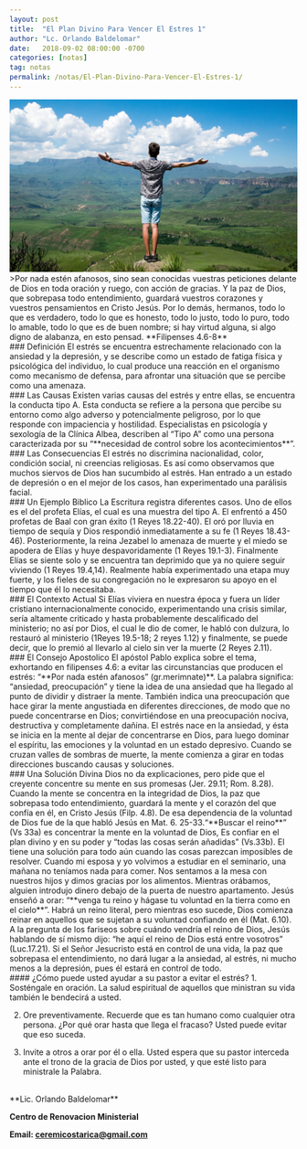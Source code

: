 ```yaml
---
layout: post
title:  "El Plan Divino Para Vencer El Estres 1"
author: "Lc. Orlando Baldelomar"
date:   2018-09-02 08:00:00 -0700
categories: [notas]
tag: notas
permalink: /notas/El-Plan-Divino-Para-Vencer-El-Estres-1/
---
```

<img src="/assets/img/stress.jpeg" class="img-fluid" alt="Responsive image">

<br>
>Por nada estén afanosos, sino sean conocidas vuestras peticiones delante de Dios en toda oración y ruego, con acción  de gracias.  Y la paz de Dios, que sobrepasa todo entendimiento, guardará  vuestros corazones y vuestros pensamientos en Cristo Jesús.   Por lo demás, hermanos, todo lo que es verdadero, todo lo que es honesto, todo lo justo, todo lo puro, todo lo amable, todo lo que es de buen nombre; si hay virtud alguna, si algo digno de alabanza, en esto pensad.
**Filipenses 4.6-8**

<br>
### Definición
El estrés se encuentra estrechamente relacionado con la ansiedad y la depresión, y se describe como un estado de fatiga física y psicológica  del individuo, lo cual produce una reacción en el organismo como mecanismo de defensa, para afrontar una situación que se percibe como una amenaza.

<br>
### Las Causas
Existen varias causas del estrés y entre ellas, se encuentra la conducta tipo A.  Esta conducta se refiere a la persona que percibe su entorno como algo adverso y potencialmente peligroso, por lo que responde con impaciencia y hostilidad.  Especialistas en psicología y sexología de la Clínica Albea, describen al “Tipo A” como una persona caracterizada por su “**necesidad de control sobre los acontecimientos**”.

<br>
### Las Consecuencias
El estrés no discrimina nacionalidad, color, condición social, ni creencias religiosas.  Es así  como observamos que muchos siervos de Dios han sucumbido al estrés.  Han entrado a un estado de depresión o en el mejor de los casos, han experimentado una parálisis facial.

<br>
### Un Ejemplo Biblico
La Escritura registra diferentes casos. Uno de ellos es el del profeta Elías, el cual es una muestra del tipo A. El enfrentó a 450 profetas de Baal con gran éxito (1 Reyes 18.22-40). El oró por lluvia en tiempo de sequía y Dios respondió inmediatamente a su fe (1 Reyes 18.43-46). Posteriormente, la reina Jezabel lo amenaza de muerte y el miedo se apodera de Elías y huye despavoridamente (1 Reyes 19.1-3). Finalmente Elías se siente solo y se encuentra tan deprimido que ya no quiere seguir viviendo (1 Reyes 19.4,14). Realmente había experimentado una etapa muy fuerte, y los fieles de su congregación no le expresaron su apoyo en el tiempo que él lo necesitaba.

<br>
### El Contexto Actual
Si Elías viviera en nuestra época y fuera un líder cristiano internacionalmente conocido, experimentando una crisis similar, sería altamente criticado y hasta probablemente descalificado del ministerio; no así por Dios, el cual le dio de comer, le habló con dulzura, lo restauró al ministerio (1Reyes 19.5-18; 2 reyes 1.12) y finalmente, se puede decir, que lo premió al llevarlo al cielo sin ver la muerte (2 Reyes 2.11).

<br>
### El Consejo Apostolico
El apóstol Pablo explica sobre el tema, exhortando en filipenses  4.6: a evitar las circunstancias que producen el estrés: “**Por nada estén afanosos” (gr.merimnate)**.  La palabra significa: “ansiedad, preocupación” y tiene la idea  de una ansiedad que ha llegado al punto de  dividir y distraer la mente.  También indica una preocupación que hace girar la mente  angustiada en diferentes  direcciones, de modo que no puede concentrarse en Dios; convirtiéndose en una preocupación nociva, destructiva y completamente dañina. 
El  estrés nace en la ansiedad, y ésta se inicia en la mente al dejar de concentrarse en Dios, para luego dominar el espíritu, las emociones y la voluntad en un estado depresivo. Cuando se cruzan valles de sombras de muerte, la mente comienza a girar en todas direcciones buscando causas y soluciones.

<br>
### Una Solución Divina
Dios no da explicaciones, pero pide que el creyente concentre su mente en sus promesas (Jer. 29.11; Rom. 8.28). Cuando la mente se concentra en la integridad de Dios, la paz que sobrepasa todo entendimiento, guardará la mente y el corazón del que confía en él, en Cristo Jesús (Filp. 4.8). De esa dependencia de la voluntad de Dios fue de la que habló Jesús en Mat. 6. 25-33.“**Buscar el reino**” (Vs 33a) es concentrar la mente en la voluntad de Dios, Es confiar en el plan divino y en su poder y “todas las cosas serán añadidas” (Vs.33b). El tiene una solución para todo aún cuando las cosas parezcan imposibles de resolver. Cuando mi esposa y yo volvimos a estudiar en el seminario, una mañana no teníamos nada para comer. Nos sentamos a la mesa con nuestros hijos y dimos gracias por los alimentos. Mientras orábamos, alguien introdujo dinero debajo de la puerta de nuestro apartamento. Jesús enseñó a orar: “**venga tu reino y hágase tu voluntad en la tierra como en el cielo**”. Habrá un reino literal, pero mientras eso sucede, Dios comienza reinar en aquellos que se sujetan a su voluntad confiando en él (Mat. 6.10). A la pregunta de los fariseos sobre cuándo vendría el reino de Dios, Jesús hablando de sí mismo dijo: “he aquí el reino de Dios está entre vosotros” (Luc.17.21). Si el Señor Jesucristo está en control de una vida, la paz que sobrepasa el entendimiento, no dará lugar a la ansiedad, al estrés, ni mucho menos a la depresión, pues él  estará en control de todo.


<br>
#### ¿Cómo puede usted ayudar a su pastor a evitar el estrés?
1. Sosténgale en oración. La salud espiritual de aquellos que ministran su vida también le bendecirá a usted.

2. Ore preventivamente. Recuerde que es tan humano como cualquier otra persona. ¿Por qué orar hasta que llega el fracaso? Usted puede evitar que eso suceda.

3. Invite a otros a orar por él o ella. Usted espera que su pastor interceda ante el trono de la gracia de Dios por usted, y que esté listo para ministrale la Palabra.


<br>
**Lic. Orlando Baldelomar**

**Centro de Renovacion Ministerial**

**Email: ceremicostarica@gmail.com**
